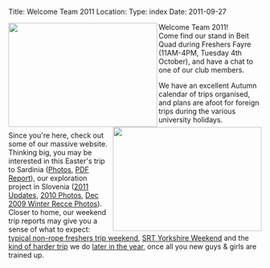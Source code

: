 Title: Welcome Team 2011
Location:
Type: index
Date: 2011-09-27

<img align="left" width="296" height="207" src="/caving/photo_archive/posters/front_handout_2011.gif"><img align="right" width="296" height="207" src="/caving/photo_archive/posters/calendar_handout-2011-singlesheet.gif">

Welcome Team 2011!  
Come find our stand in Beit Quad during Freshers Fayre (11AM-4PM, Tuesday 4th October), and have a chat to one of our club members.  

We have an excellent Autumn calendar of trips organised, and plans are afoot for foreign trips during the various university holidays.  

Since you're here, check out some of our massive website. Thinking big, you may be interested in this Easter's trip to Sardinia ([Photos](/caving/photo_archive/tours/2011%20-%20sardinia/dirindex.html), [PDF Report](/caving/old/sardinia/caving_spring_tour_report_2011.pdf)), our exploration project in Slovenia ([2011 Updates](/caving/old/slovenia/slov2011/), [2010 Photos](/caving/photo_archive/slovenia/2010/), [Dec 2009 Winter Recce Photos](/caving/photo_archive/slovenia/2009-12-Recce/)). Closer to home, our weekend trip reports may give you a sense of what to expect: [typical non-rope freshers trip weekend](/caving/old/mendips/mendip-2011-01-21.php), [SRT Yorkshire Weekend](/caving/old/yorkshire/yorkshire-2010-10-29.php) and the [kind of harder trip](/caving/old/yorkshire/yorkshire-2010-03-19.php) we do [later in the year](/caving/old/yorkshire/yorkshire-2011-04-28.php), once all you new guys & girls are trained up.
